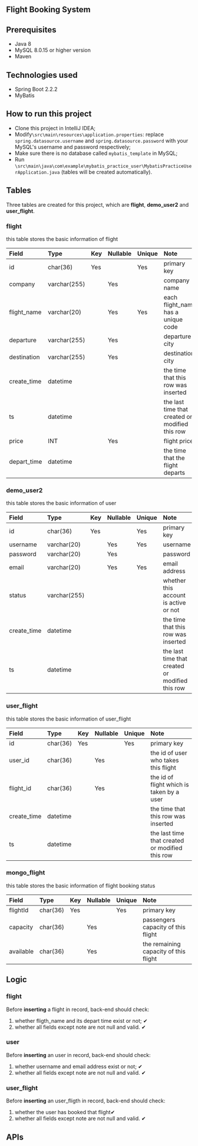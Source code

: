 ## Flight Booking System


## Prerequisites
* Java 8
* MySQL 8.0.15 or higher version
* Maven

## Technologies used
* Spring Boot 2.2.2
* MyBatis

## How to run this project
* Clone this project in IntelliJ IDEA;
* Modify`\src\main\resources\application.properties`: replace `spring.datasource.username` and `spring.datasource.password` with your MySQL's username and password respectively;
* Make sure there is no database called `mybatis_template` in MySQL;
* Run `\src\main\java\com\example\mybatis_practice_user\MybatisPracticeUserApplication.java` (tables will be created automatically).

## Tables

Three tables are created for this project, which are **flight**, **demo_user2** and **user_flight**.

### flight

this table stores the basic information of flight

| Field | Type | Key | Nullable | Unique | Note |
| :--- | :--- | :--- | :--- | :--- | :--- |
| id | char(36) | Yes | | Yes | primary key |
| company | varchar(255) | | Yes | |company name|
| flight_name | varchar(20) | | Yes | Yes | each flight_name has a unique code |
| departure | varchar(255) | | Yes | | departure city |
| destination | varchar(255) | | Yes | | destination city|
| create_time | datetime | | | | the time that this row was inserted |
| ts | datetime | | | | the last time that created or modified this row |
| price | INT | | Yes | | flight price |
| depart_time | datetime | | | | the time that the flight departs |

### demo_user2

this table stores the basic information of user

| Field | Type | Key | Nullable | Unique | Note |
| :--- | :--- | :--- | :--- | :--- | :--- |
| id | char(36) | Yes | | Yes | primary key |
| username | varchar(20) | | Yes | Yes | username |
| password | varchar(20) | | Yes | | password |
| email | varchar(20) | | Yes | Yes | email address |
| status | varchar(255) | | | | whether this account is active or not |
| create_time | datetime | | | | the time that this row was inserted |
| ts | datetime | | | | the last time that created or modified this row |

### user_flight

this table stores the basic information of user_flight

| Field | Type | Key | Nullable | Unique | Note |
| :--- | :--- | :--- | :--- | :--- | :--- |
| id | char(36) | Yes | | Yes | primary key |
| user_id | char(36) | | Yes | | the id of user who takes this flight |
| flight_id | char(36) | | Yes | | the id of flight which is taken by a user |
| create_time | datetime | | | | the time that this row was inserted |
| ts | datetime | | | | the last time that created or modified this row |

### mongo_flight

this table stores the basic information of flight booking status

| Field | Type | Key | Nullable | Unique | Note |
| :--- | :--- | :--- | :--- | :--- | :--- |
| flightId | char(36) | Yes | | Yes | primary key |
| capacity | char(36) | | Yes | | passengers capacity of this flight |
| available | char(36) | | Yes | | the remaining capacity of this flight |

## Logic

### flight
Before **inserting** a flight in record, back-end should check:
1. whether fligth_name and its depart time exist or not; ✔
2. whether all fields except note are not null and valid. ✔

### user
Before **inserting** an user in record, back-end should check:
1. whether username and email address exist or not; ✔
2. whether all fields except note are not null and valid. ✔

### user_flight
Before **inserting** an user_fligth in record, back-end should check:
1. whether the user has booked that flight✔
2. whether all fields except note are not null and valid. ✔

## APIs


